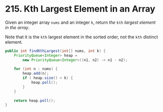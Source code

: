 # 215. Kth Largest Element in an Array

Given an integer array `nums` and an integer `k`, return _the_ `kth` _largest element in the array_.

Note that it is the `kth` largest element in the sorted order, not the `kth` distinct element.





```java
public int findKthLargest(int[] nums, int k) {
    PriorityQueue<Integer> heap =
        new PriorityQueue<Integer>((n1, n2) -> n1 - n2);
    
    for (int n : nums) {
        heap.add(n);
        if ( heap.size() > k) {
            heap.poll();
        }
    }
    
    return heap.poll();
}
```
